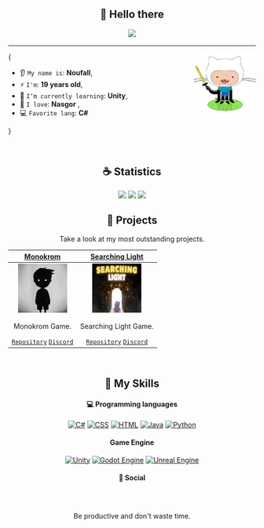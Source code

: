 <h2 align="center">👋 Hello there</h2>

<p align="center">
    <img src="https://komarev.com/ghpvc/?username=Noufall90&color=blueviolet"/> 
</p>

<hr/>

<img align='right' src='https://github.com/Noufall90/Noufall90/blob/main/skills/adventure-cat.png' width='25%'>  

{

* 👂 `My name is`: **Noufall**,
* ⚡ `I'm`: **19 years old**,
* 🌱 `I’m currently learning`: **Unity**,
* 🍔 `I love`: **Nasgor**  ,
* 💻 `Favorite lang`: **C#**  

}

<br/>

<h2 align="center">☕ Statistics</h2>

<p align="center">
  <img height="50%" width="auto" src ="https://github-readme-stats.vercel.app/api?username=Noufall90&show_icons=true&count_private=true&theme=material-palenight&hide_border=true&hide=issues,contribs&bg_color=00000000">
  <img height="50%" width="auto" src ="https://github-readme-stats.vercel.app/api/top-langs/?username=Noufall90&layout=compact&hide_border=true&theme=material-palenight&bg_color=00000000&langs_count=6&hide=jupyter%20notebook,python,css,&exclude_repo=Pacman-AI">
  <img src ="https://github-readme-streak-stats.herokuapp.com?user=Noufall90&theme=material-palenight&hide_border=true&background=FFFFFF00">
</p>


<h2 align="center">🚀 Projects</h2>
<p align="center">Take a look at my most outstanding projects.</p>
  
| <a href="https://github.com/Noufall90/Monokrom-Unity" target="_blank">**Monokrom**</a> | <a href="https://github.com/Noufall90/SeaSearchingLight-2.5D" target="_blank">**Searching Light**</a> |
| :---: | :---: |
<img align='center' src='https://github.com/Noufall90/Noufall90/blob/main/Profil/Monokrom/11.jpg' width="100px"  height='100px'>| <img align='center' src='https://github.com/Noufall90/Noufall90/blob/main/Profil/SC-Light%202.5/FOTO%20Game.png' width="100px"  height='100px'> |
| <p>Monokrom Game.</p> <a href="https://github.com/Noufall90/Monokrom-Unity" target="_blank">`Repository`</a>  <a href="..." target="_blank">`Discord`</a> | <p>Searching Light Game.</p> <a href="https://github.com/Noufall90/SeaSearchingLight-2.5D" target="_blank">`Repository`</a>  <a href="..." target="_blank">`Discord`</a> |
<br/>

<h2 align="center">🌱 My Skills</h2>

<h4 align="center">💻 Programming languages</h4>

<p align="center">
<a href="https://github.com/search?q=user%3ANoufall901+language%3Acsharp"><img alt="C#" src="https://custom-icon-badges.demolab.com/badge/C%23-68217A.svg?logo=cs2&logoColor=white"></a>
<a href="https://github.com/search?q=user%3ANoufall901+language%3Acss"><img alt="CSS" src="https://img.shields.io/badge/CSS-1572B6.svg?logo=css3&logoColor=white"></a>
<a href="https://github.com/search?q=user%3ANoufall901+language%3Ahtml"><img alt="HTML" src="https://img.shields.io/badge/HTML-E34F26.svg?logo=html5&logoColor=white"></a>
<a href="https://github.com/search?q=user%3ANoufall901+language%3Ajava"><img alt="Java" src="https://custom-icon-badges.demolab.com/badge/Java-007396.svg?logo=java&logoColor=white"></a>
<a href="https://github.com/search?q=user%3ANoufall901+language%3Apython"><img alt="Python" src="https://img.shields.io/badge/Python-14354C.svg?logo=python&logoColor=white"></a>
</p>

<h4 align="center">Game Engine</h4>

<p align="center">
<a href="#"><img alt="Unity" src="https://img.shields.io/badge/Unity-000000.svg?logo=unity&logoColor=white"></a>
<a href="#"><img alt="Godot Engine" src="https://img.shields.io/badge/Godot%20Engine-478CBF?logo=godot-engine&logoColor=white"></a>
<a href="#"><img alt="Unreal Engine" src="https://img.shields.io/badge/Unreal%20Engine-313131?logo=unreal-engine&logoColor=white"></a>
</p>

<h4 align="center">📱 Social</h4>

<p align="center">
<a href="https://discord.gg/5GmfCDEvS2"><img alt="Discord" src="https://github.com/Noufall90/Noufall90/blob/main/skills/Discord.png" width='5%'></a>
<a href="https://twitter.com/Naufal97244750"><img alt="X" src="https://github.com/Noufall90/Noufall90/blob/main/skills/X_logo_2023_(white).png" width='5%'></a>
<a href="https://www.instagram.com/_.0pal/"><img alt="Instagram" src="https://github.com/Noufall90/Noufall90/blob/main/skills/Instagram_logo.png" width='5%'></a>
</p>

<p align="center">Be productive and don't waste time.</p>
